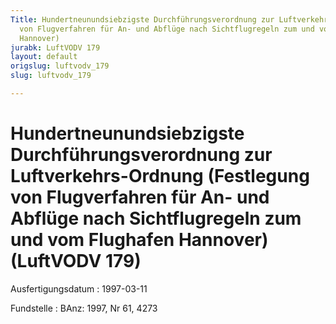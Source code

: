 ```yaml
---
Title: Hundertneunundsiebzigste Durchführungsverordnung zur Luftverkehrs-Ordnung (Festlegung
  von Flugverfahren für An- und Abflüge nach Sichtflugregeln zum und vom Flughafen
  Hannover)
jurabk: LuftVODV 179
layout: default
origslug: luftvodv_179
slug: luftvodv_179

---
```


# Hundertneunundsiebzigste Durchführungsverordnung zur Luftverkehrs-Ordnung (Festlegung von Flugverfahren für An- und Abflüge nach Sichtflugregeln zum und vom Flughafen Hannover) (LuftVODV 179)

Ausfertigungsdatum
:   1997-03-11

Fundstelle
:   BAnz: 1997, Nr 61, 4273

